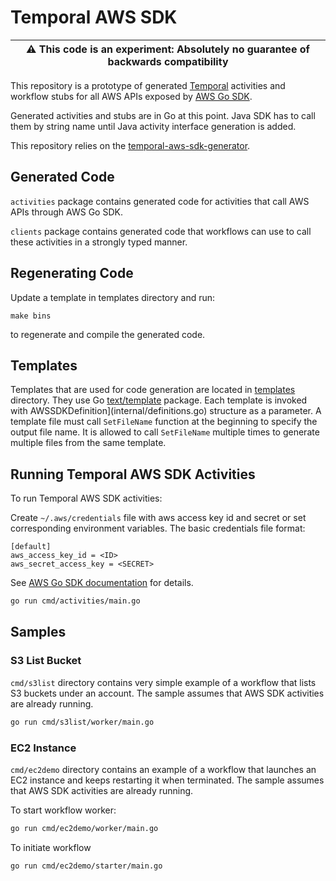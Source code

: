# Temporal AWS SDK

| :warning: **This code is an experiment**: Absolutely no guarantee of backwards compatibility |
| --- |

This repository is a prototype of generated [Temporal](https://github.com/temporalio/) activities and workflow stubs for all AWS APIs
exposed by [AWS Go SDK](https://github.com/aws/aws-sdk-go).

Generated activities and stubs are in Go at this point.
Java SDK has to call them by string name until Java activity interface generation is added.

This repository relies on the [temporal-aws-sdk-generator](https://github.com/temporalio/temporal-aws-sdk-generator).

## Generated Code

`activities` package contains generated code for activities that call AWS APIs through AWS Go SDK.

`clients` package contains generated code that workflows can use to call these activities in a
strongly typed manner.

## Regenerating Code

Update a template in templates directory and run:
```
make bins
```
to regenerate and compile the generated code.

## Templates

Templates that are used for code generation are located in
[templates](templates) directory.
They use Go [text/template](https://golang.org/pkg/text/template/) package. Each template is invoked with
AWSSDKDefinition](internal/definitions.go) structure as a parameter. A template file must call `SetFileName`
function at the beginning to specify the output file name.
It is allowed to call `SetFileName` multiple times to generate multiple files from the same template.

## Running Temporal AWS SDK Activities

To run Temporal AWS SDK activities:

Create `~/.aws/credentials` file with aws access key id and secret or set corresponding environment variables.
The basic credentials file format:
```
[default]
aws_access_key_id = <ID>
aws_secret_access_key = <SECRET>
```
See [AWS Go SDK documentation](https://docs.aws.amazon.com/sdk-for-go/v1/developer-guide/configuring-sdk.html) for details.
```bash
go run cmd/activities/main.go
```

## Samples

### S3 List Bucket

`cmd/s3list` directory contains very simple example of a workflow that lists S3 buckets under an account. The sample
assumes that AWS SDK activities are already running.

```bash
go run cmd/s3list/worker/main.go
```

### EC2 Instance

`cmd/ec2demo` directory contains an example of a workflow that launches an EC2 instance and keeps
restarting it when terminated. The sample assumes that AWS SDK activities are already running.

To start workflow worker:
```bash
go run cmd/ec2demo/worker/main.go
```

To initiate workflow
```bash
go run cmd/ec2demo/starter/main.go
```
